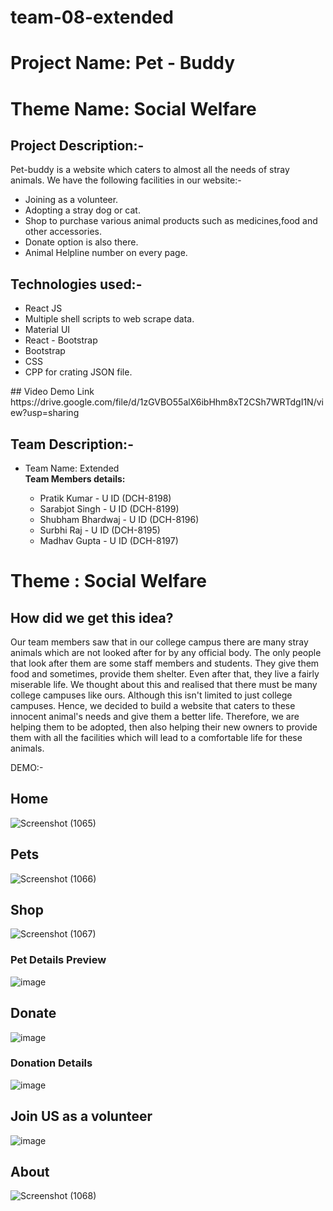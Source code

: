 # team-08-extended
# Project Name: Pet - Buddy
# Theme Name: Social Welfare

## Project Description:-
Pet-buddy is a website which caters to almost all the needs of stray animals.
We have the following facilities in our website:-
<ul>
<li>Joining as a volunteer.</li>
<li>Adopting a stray dog or cat.</li>
<li>Shop to purchase various animal products such as medicines,food and other accessories.</li>
<li>Donate option is also there.</li>
<li>Animal Helpline number on every page.</li>
</ul>

## Technologies used:-

<ul>
<li>React JS</li>
<li>Multiple shell scripts to web scrape data.</li>
<li>Material UI</li>
<li>React - Bootstrap</li>
<li>Bootstrap</li>
<li>CSS</li>
<li>CPP for crating JSON file.</li>
</ul>
## Video Demo Link
https://drive.google.com/file/d/1zGVBO55alX6ibHhm8xT2CSh7WRTdgI1N/view?usp=sharing

## Team Description:-
<ul>
<li>Team Name: Extended</li>
<b> Team Members details:  </b>
<ul> 
<li> Pratik Kumar - U ID (DCH-8198) </li>
<li> Sarabjot Singh - U ID (DCH-8199) </li>
<li> Shubham Bhardwaj - U ID (DCH-8196) </li>
<li> Surbhi Raj - U ID (DCH-8195) </li>
<li> Madhav Gupta - U ID (DCH-8197) </li>
</ul>
</ul>

# Theme : Social Welfare
## How did we get this idea?
Our team members saw that in our college campus there are many stray animals which are not looked after for by any official body. The only people
that look after them are some staff members and students. They give them food and sometimes, provide them shelter. Even after that, they live a fairly miserable life.
We thought about this and realised that there must be many college campuses like ours. Although this isn't limited to just college campuses. Hence, we decided to build a website that caters to these innocent animal's needs and give them a better life. Therefore, we are helping them to be adopted, then also helping their new owners to provide them with all the facilities which will lead to a comfortable life for these animals.


DEMO:-

## Home
![Screenshot (1065)](https://user-images.githubusercontent.com/72689225/188298060-2f8f1d44-168b-4c00-9c5a-16b6ad9c0a4c.png)

## Pets
![Screenshot (1066)](https://user-images.githubusercontent.com/72689225/188298774-16cea0d0-e329-4b38-b215-4a5b2cd98355.png)

## Shop
![Screenshot (1067)](https://user-images.githubusercontent.com/72689225/188298085-1646f874-54e1-47c8-b664-65a04fe82660.png)

### Pet Details Preview
![image](https://user-images.githubusercontent.com/72689225/188299637-f74baa5e-1cee-4c90-a0ce-bbdcccd384a0.png)

## Donate
![image](https://user-images.githubusercontent.com/72689225/188299666-9a3d42b5-4b7e-4415-be67-78019f7476e4.png)

### Donation Details
![image](https://user-images.githubusercontent.com/72689225/188299676-8bfb9969-fa22-468b-bf5b-1aa300904145.png)

## Join US as a volunteer
![image](https://user-images.githubusercontent.com/72689225/188299720-71f5d85e-956e-487a-aa56-fed1c71bd8f7.png)


## About
![Screenshot (1068)](https://user-images.githubusercontent.com/72689225/188298802-4b3e697a-7bec-4533-b1b4-bc555b22cc6d.png)
